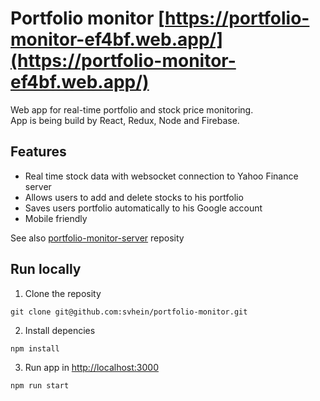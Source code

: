 # Portfolio monitor [https://portfolio-monitor-ef4bf.web.app/](https://portfolio-monitor-ef4bf.web.app/)

Web app for real-time portfolio and stock price monitoring. <br>
App is being build by React, Redux, Node and Firebase.

## Features

- Real time stock data with websocket connection to Yahoo Finance server
- Allows users to add and delete stocks to his portfolio
- Saves users portfolio automatically to his Google account
- Mobile friendly
 
 See also [portfolio-monitor-server](https://github.com/svhein/portfolio-monitor-server) reposity

## Run locally

1. Clone the reposity <br>
```
git clone git@github.com:svhein/portfolio-monitor.git
```

2. Install depencies <br>
```
npm install
```

3. Run app in [http://localhost:3000]( http://localhost:3000)
```
npm run start
```


